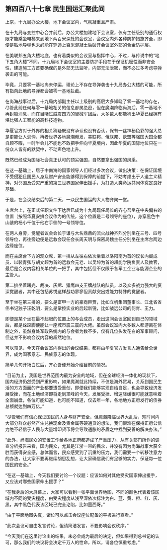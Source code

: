 ## 第四百八十七章 民生国运汇聚此间
上京，十九局办公大楼，地下会议室内，气氛凝重且严肃。

在十九局与变控中心合并前后，办公大楼加建地下会议室，仅有主任级别的通行权限才能乘坐电梯来到地下两百米深处的会议室，会议室内外各种防护措施齐全，即便是钻地导弹也未必能在穿透上百米混凝土后破开会议室外部的合金防护层。

在美联邦五角大楼地底，也有着类似的会议室与指挥中心，不过，与传说中的“地下五角大楼”不同，十九局地下会议室的主要防护手段在于保证机密性而非安全性，建造施工方首要确保的是外部无法监听，内部无法泄密，而不必过多考虑导弹袭击的可能。

毕竟，只要零一基地尚未停运，理论上不存在导弹袭击十九局办公大楼的可能，所有指向此地的导弹都会被零一基地拦截。

在尚海战事过后，十九局内部副主任以上级别的高层大多知晓了零一基地的存在，尽管此前任何与零一基地相关的信息都属绝密，但在魔潮降临尚海后，零一基地不再封锁消息，而在目睹过威震四方的智械军团后，大多数人都能猜出华夏已经拥有堪比强人工智能的高科技造物。

华夏官方对于外界的相关猜疑既没有承认也没有否认，保有一丝神秘色彩的强大总是更能让人忌惮，再者世界各地魔潮频发，美联邦、俄联邦、欧盟等强国大国全都自顾不暇，一时半会儿不能也不敢把手伸向华夏境内，因此华夏的国际地位只在一份众人皆有的默契中，不动声色地上升。

既然已经成为国际社会真正认可的顶尖强国，自然要拿出强国的风采。

在这一基础上，居于中南海的国家领导人们经过多次会议，做出决策：在保证国境不受侵犯且国民人身及财产安全能够得到保障的前提下，不妨考虑出于人道主义精神，对邻国及受灾严重的第三世界国家伸出援手，为打造人类命运共同体奠定良好基础。

于是，在会议结束后的第二天，一众民生国运的大人物齐聚一堂。

主席台上，在正式任职文件下达后已成为十九局现任局长的齐心吾坐在中央偏右的位置（按照华夏安排会议作为的传统，这个位置是二号领导的座位），身穿黑色中山装的杨小千位于他右手侧的一号领导位。

在两人身旁，觉醒者议会会长于谦与大名鼎鼎的流火战神齐烈分别坐在三号、四号领导位，再往旁边便是远救会现任会长周天明与保密局魏主任分别坐在主席台两边边缘座位。

而在主席台下方的观众席，第一排从左往右依次坐着以洛阳南为首的议长内阁成员、以裴青弦与胡文超为首的远救会元老、以吴坤为首的超能学院负责人及教官，最后是会议内容相关单位的一把手，其中包括但不仅限于各军工企业与能源企业的主管人。

第二排坐着曙光、裁决、灰烬、猎鹰四支王牌战队的队员，以及众多战力强大的资深觉醒者，其中还包括苏悦这样战功寥寥但贡献突出或能力特殊的觉醒者。

至于坐在第三排的，要么是富甲一方的豪商巨贾，比如立帆集团董事长、江北省省伟书记独子汪乾明，要么是掌控实业的后起新锐，比如战远公司的何育、王力。

即便是某个坐在最不起眼的位置上的与会成员，走出这间会议室回到自己的领域后，都是跺跺脚便能让一座城市震三震的大佬。虽然会议室内大多数人都游离在体制之外，虽然身处军政系统内的与会者为数不多，仅有几位头发花白的军事顾问，但这并不影响会议内容的超然地位。

可以预见，今天在会议室内得出的会议结果，都将由华夏官方发言人通告给全世界，成为国家意志、民族意志的体现。

简单几句开场白过后，齐心吾便开始介绍目前的情况。

“目前为止，我国是世界范围内最为安全的地域，但在全球经济一体化的现状下，国内经济仍然受到严重影响，如果魔潮就此持续，不仅是海外贸易，关系到国民生活的方方面面的产业都要遭受重创，即便我们能够实现自给自足，也会导致经济发展受挫，而在土地经济即将走到顶峰的今天，发展受挫、增速降缓很可能就意味着全面崩盘，各位可能知道，也可能不知道，仅去年一年，各地地方正府发行的债券总额就达到四万亿。”

“尽管我们有信心保证国民的人身与财产安全，但魔潮降临世界大乱后，短时间内大部分群众必然产生兑换现金及贵金属等硬通货的想法，我们很难在保持正府公信力绝不轻信于人民与大量增印货币将会导致通胀的矛盾之中找到妥善的解决办法。”

“此外，尚海民众的安置工作给各地正府都造成了严重压力，从有关部门所作的调查分析报告来看，国内民众，尤其是江浙一带的民众，并没有因为尚海战事大获全胜而获得安全感，总体而言，民众感受到了沉重的压力，我们需要一个转移注意力的办法，让大家不要再继续胡思乱想，让大家确信我们有足够的实力，保证每一位国民的安全。”

“在这一基础上，今天我们要讨论一个议题：应该如何对其他受灾国家伸出援手，又应该对哪些国家伸出援手？”

“在我身后的大屏幕上，大家可以看到一张平面世界地图，不同的颜色代表着该区域内不同的受灾程度，由受灾程度从浅至深依次标注为白、蓝、黄、橙、红、灰、黑，其中黑色代表该区域已完全沦陷，比如墨西哥。”

“由于平面地图失真，诸位可以点击会议座位配备的平板进行查看。”

“此次会议可自由发言讨论，但请简洁发言，不要影响会议秩序。”

“今天我们在这里讨论出的结果，未必会成为最后的决定，但如果得到总书记的认可，那么我们的决议将会决定千万人的性命，所以，请各位慎重考虑。”

